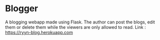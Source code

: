# Blogger
A blogging webapp made using Flask. The author can post the blogs, edit them or delete them while the viewers are only allowed to read. 
Link : https://ryyn-blog.herokuapp.com
